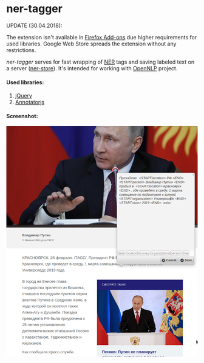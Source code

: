 # ner-tagger

UPDATE (30.04.2018):

The extension isn't available in [Firefox Add-ons](https://addons.mozilla.org/en-US/firefox/) due higher requirements for used libraries. Google Web Store spreads the extension without any restrictions.

*ner-tagger* serves for fast wrapping of [NER](https://en.wikipedia.org/wiki/Named-entity_recognition) tags and saving labeled text on a server ([ner-store](https://github.com/livelace/ner-store)).
It's intended for working with [OpenNLP](https://opennlp.apache.org/) project.

#### Used libraries:

1. [jQuery](https://jquery.com/)
2. [Annotatorjs](http://annotatorjs.org/)


#### Screenshot:

![screenshot](img/screenshot.png)